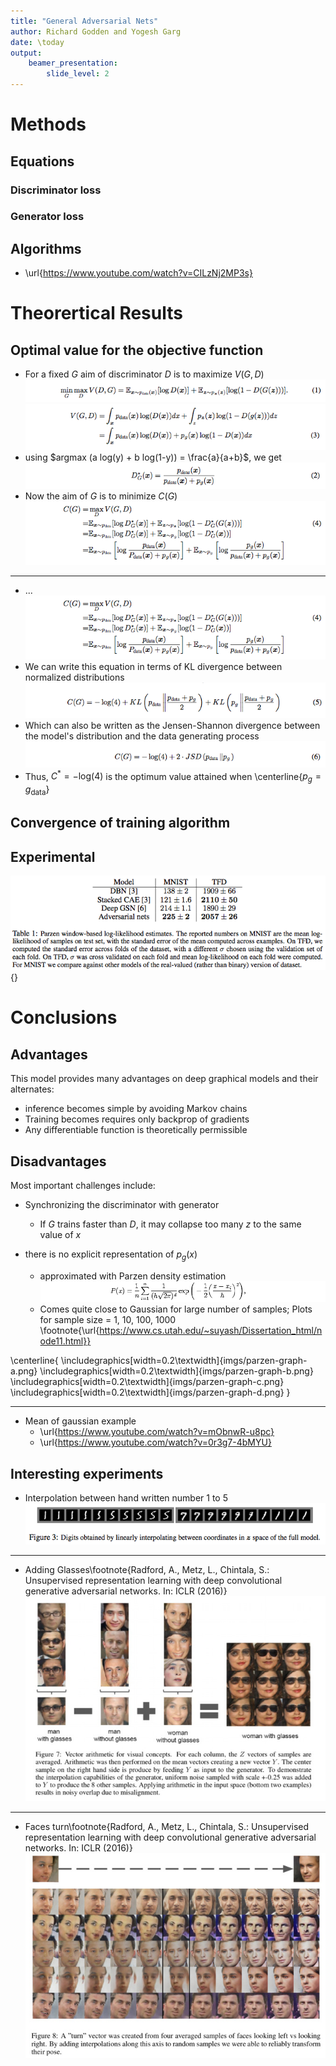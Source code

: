 ```yaml
---
title: "General Adversarial Nets"
author: Richard Godden and Yogesh Garg
date: \today
output:
    beamer_presentation:
        slide_level: 2
---
```


<!--
# Links
 * Tutorial : http://pages.stat.wisc.edu/~yandell/statgen/ucla/Help/Producing%20slide%20shows%20with%20Pandoc.html
 * beamer full documentation: http://ctan.math.utah.edu/ctan/tex-archive/macros/latex/contrib/beamer/doc/beameruserguide.pdf
    - Full documentation is not required since we want pandoc to do most of the heavy lifting
    - Yet, it may be required to go through sections:
    - 13: Graphics
    - 14: Animations
    - 15: Themese, let's stick with warsaw, but read if interested

# Samples
 * image:
        ![](imgs/gan-eqn3.png)
 * scaled image:
        \centerline{\includegraphics[width=0.75\textwidth]{imgs/gan-eqn3.png}}

-->

# Methods
## Equations
### Discriminator loss
### Generator loss
## Algorithms
* \url{https://www.youtube.com/watch?v=CILzNj2MP3s}


# Theorertical Results

##  Optimal value for the objective function
* For a fixed $G$ aim of discriminator $D$ is to maximize $V(G,D)$
![](imgs/gan-eqn1.png)
\
![](imgs/gan-eqn3.png)
* using $argmax (a log(y) + b log(1-y)) = \frac{a}{a+b}$, we get
![](imgs/gan-eqn2.png)
* Now the aim of $G$ is to minimize $C(G)$
![](imgs/gan-eqn4.png)

----

* ...
![](imgs/gan-eqn4.png)
* We can write this equation in terms of KL divergence between normalized distributions
![](imgs/gan-eqn5.png)
* Which can also be written as the Jensen-Shannon divergence between the
model's distribution and the data generating process
![](imgs/gan-eqn6.png)
* Thus, $C^{*} = -\text{log}(4)$ is the optimum value attained when
\centerline{$p_g = g_{\text{data}}$}


## Convergence of training algorithm

## Experimental
![](imgs/gan-tbl1.png)
{}

# Conclusions

## Advantages

This model provides many advantages on deep graphical models and their alternates:

* inference becomes simple by avoiding Markov chains
* Training becomes requires only backprop of gradients
* Any differentiable function is theoretically permissible

## Disadvantages

Most important challenges include:

* Synchronizing the discriminator with generator
    - If $G$ trains faster than $D$, it may collapse too many $z$ to the same value of $x$

* there is no explicit representation of $p_g(x)$
    - approximated with Parzen density estimation
    ![](imgs/parzen-equation.png)
    - Comes quite close to Gaussian for large number of samples;
    Plots for sample size = 1, 10, 100, 1000
    \footnote{\url{https://www.cs.utah.edu/~suyash/Dissertation_html/node11.html}}

\centerline{
\includegraphics[width=0.2\textwidth]{imgs/parzen-graph-a.png}
\includegraphics[width=0.2\textwidth]{imgs/parzen-graph-b.png}
\includegraphics[width=0.2\textwidth]{imgs/parzen-graph-c.png}
\includegraphics[width=0.2\textwidth]{imgs/parzen-graph-d.png}
}

----

* Mean of gaussian example 
    - \url{https://www.youtube.com/watch?v=mObnwR-u8pc}
    - \url{https://www.youtube.com/watch?v=0r3g7-4bMYU}

## Interesting experiments
* Interpolation between hand written number 1 to 5
![](imgs/gan-interpolation.png)

----

* Adding Glasses\footnote{Radford, A., Metz, L., Chintala, S.: Unsupervised representation learning with deep convolutional generative adversarial networks. In: ICLR (2016)}
![](imgs/dcgan-fig-7-short.png)

----

* Faces turn\footnote{Radford, A., Metz, L., Chintala, S.: Unsupervised representation learning with deep convolutional generative adversarial networks. In: ICLR (2016)}
![](imgs/dcgan-fig-8.jpeg)

